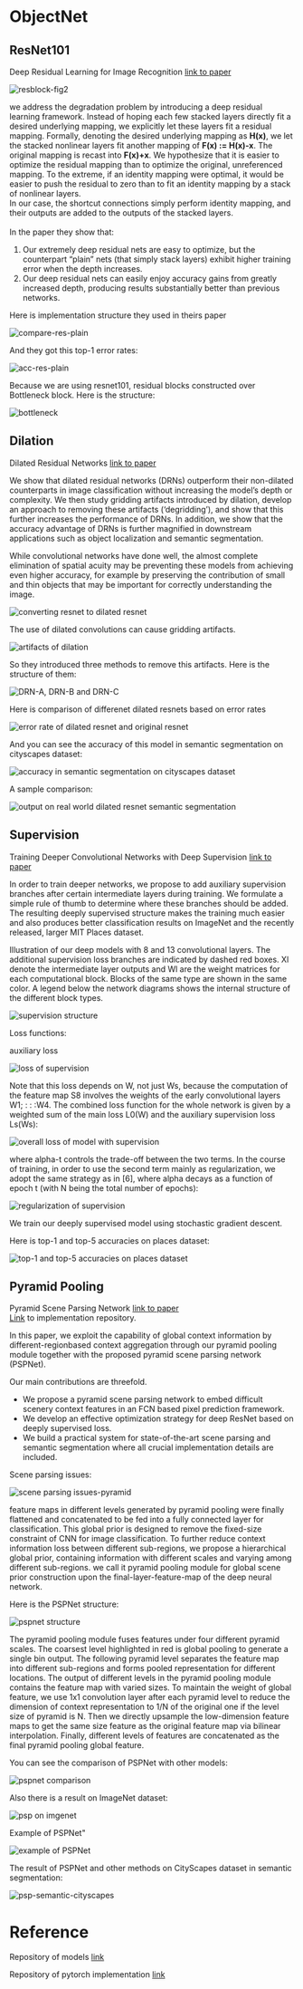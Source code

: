 # ObjectNet

## ResNet101
Deep Residual Learning for Image Recognition [link to paper](https://arxiv.org/pdf/1512.03385.pdf)

![resblock-fig2](wiki/img/resblock.jpg "res block")

we address the degradation problem by
introducing a deep residual learning framework. Instead
of hoping each few stacked layers directly fit a
desired underlying mapping, we explicitly let these layers
fit a residual mapping. Formally, denoting the desired
underlying mapping as **H(x)**, we let the stacked nonlinear
layers fit another mapping of **F(x) := H(x)-x**. The original
mapping is recast into **F(x)+x**. We hypothesize that it
is easier to optimize the residual mapping than to optimize
the original, unreferenced mapping. To the extreme, if an
identity mapping were optimal, it would be easier to push
the residual to zero than to fit an identity mapping by a stack
of nonlinear layers.<br>
In our case, the shortcut connections simply
perform identity mapping, and their outputs are added to
the outputs of the stacked layers.<br><br>
In the paper they show that:
1) Our extremely deep residual nets
are easy to optimize, but the counterpart “plain” nets (that
simply stack layers) exhibit higher training error when the
depth increases. 
2) Our deep residual nets can easily enjoy
accuracy gains from greatly increased depth, producing results
substantially better than previous networks.

Here is implementation structure they used in theirs paper

![compare-res-plain](wiki/img/compare-res.jpg)

And they got this top-1 error rates:

![acc-res-plain](wiki/img/resplainacc.jpg)

Because we are using resnet101, residual blocks constructed over Bottleneck block. Here is the structure:

![bottleneck](wiki/img/bottleneck.jpg)


## Dilation
Dilated Residual Networks [link to paper](https://arxiv.org/pdf/1705.09914.pdf)

We show that dilated residual networks
(DRNs) outperform their non-dilated counterparts in image
classification without increasing the model’s depth or
complexity. We then study gridding artifacts introduced by
dilation, develop an approach to removing these artifacts
(‘degridding’), and show that this further increases the performance
of DRNs. In addition, we show that the accuracy
advantage of DRNs is further magnified in downstream applications
such as object localization and semantic segmentation.

While convolutional networks have done well, the almost
complete elimination of spatial acuity may be preventing
these models from achieving even higher accuracy, for
example by preserving the contribution of small and thin
objects that may be important for correctly understanding
the image.

![converting resnet to dilated resnet](wiki/img/dilation.jpg)

The use of dilated convolutions can cause gridding artifacts.

![artifacts of dilation](wiki/img/artifacts.jpg)

So they introduced three methods to remove this artifacts. Here is the structure of them:

![DRN-A, DRN-B and DRN-C](wiki/img/drna-drnb-drnc.jpg)

Here is comparison of differenet dilated resnets based on error rates

![error rate of dilated resnet and original resnet](wiki/img/error-rate-dilation.jpg)

And you can see the accuracy of this model in semantic segmentation on cityscapes dataset:

![accuracy in semantic segmentation on cityscapes dataset](wiki/img/semantic-acc-dilated.jpg)

A sample comparison:

![output on real world dilated resnet semantic segmentation](wiki/img/semantic-sample.jpg)


## Supervision
Training Deeper Convolutional Networks with Deep Supervision [link to paper](https://arxiv.org/pdf/1505.02496.pdf)

In order to train deeper networks, we propose to
add auxiliary supervision branches after certain intermediate
layers during training. We formulate a simple rule of
thumb to determine where these branches should be added.
The resulting deeply supervised structure makes the training
much easier and also produces better classification results
on ImageNet and the recently released, larger MIT
Places dataset.

Illustration of our deep models with 8 and 13 convolutional layers. The additional supervision loss branches
are indicated by dashed red boxes. Xl denote the intermediate layer outputs and Wl are the weight matrices for each
computational block. Blocks of the same type are shown in the same color. A legend below the network diagrams shows the
internal structure of the different block types.

![supervision structure](wiki/img/supervision.jpg)

Loss functions:

auxiliary loss
 
![loss of supervision](wiki/img/loss-supervision.jpg)

Note that this loss depends on W, not just Ws, because the
computation of the feature map S8 involves the weights of
the early convolutional layers W1; : : :W4.
The combined loss function for the whole network is
given by a weighted sum of the main loss L0(W) and the
auxiliary supervision loss Ls(Ws):

![overall loss of model with supervision](wiki/img/overall-loss-supervision.jpg)

where alpha-t controls the trade-off between the two terms. In
the course of training, in order to use the second term
mainly as regularization, we adopt the same strategy as
in [6], where alpha decays as a function of epoch t (with N
being the total number of epochs):

![regularization of supervision](wiki/img/regularization-supervision.jpg)

We train our deeply supervised model using stochastic
gradient descent.

Here is top-1 and top-5 accuracies on places dataset:

![top-1 and top-5 accuracies on places dataset](wiki/img/top-accuracies-on-places-supervision.jpg)


## Pyramid Pooling
Pyramid Scene Parsing Network [link to paper](https://arxiv.org/pdf/1612.01105.pdf)<br>
[Link](https://github.com/hszhao/PSPNet) to implementation repository.

In this paper, we exploit the
capability of global context information by different-regionbased
context aggregation through our pyramid pooling
module together with the proposed pyramid scene parsing
network (PSPNet).

Our main contributions are threefold.

- We propose a pyramid scene parsing network to embed
difficult scenery context features in an FCN based
pixel prediction framework.
- We develop an effective optimization strategy for deep
ResNet based on deeply supervised loss.
- We build a practical system for state-of-the-art scene
parsing and semantic segmentation where all crucial
implementation details are included.

Scene parsing issues:

![scene parsing issues-pyramid](wiki/img/scene-parsing-issues-pyramid.jpg)


feature maps in different levels generated by
pyramid pooling were finally flattened and concatenated to
be fed into a fully connected layer for classification. This
global prior is designed to remove the fixed-size constraint
of CNN for image classification. To further reduce context
information loss between different sub-regions, we propose
a hierarchical global prior, containing information with different
scales and varying among different sub-regions.
we call it pyramid pooling module for global scene prior construction
upon the final-layer-feature-map of the deep neural
network.


Here is the PSPNet structure:

![pspnet structure](wiki/img/pspnet-structure.jpg)

The pyramid pooling module fuses features under four
different pyramid scales. The coarsest level highlighted in
red is global pooling to generate a single bin output. The
following pyramid level separates the feature map into different
sub-regions and forms pooled representation for different
locations. The output of different levels in the pyramid
pooling module contains the feature map with varied
sizes. To maintain the weight of global feature, we use 1x1
convolution layer after each pyramid level to reduce the dimension
of context representation to 1/N of the original
one if the level size of pyramid is N. Then we directly upsample
the low-dimension feature maps to get the same size
feature as the original feature map via bilinear interpolation.
Finally, different levels of features are concatenated as the
final pyramid pooling global feature.

You can see the comparison of PSPNet with other models:

![pspnet comparison](wiki/img/pspnet-comparison.jpg)

Also there is a result on ImageNet dataset:

![psp on imgenet](wiki/img/psp-on-imgenet.jpg)

Example of PSPNet"

![example of PSPNet](wiki/img/example-psp.jpg)

The result of PSPNet and other methods on CityScapes dataset in semantic segmentation:

![psp-semantic-cityscapes](wiki/img/psp-semantic-cityscapes.jpg)


# Reference
Repository of models [link](https://github.com/CSAILVision/sceneparsing)

Repository of pytorch implementation [link](https://github.com/hangzhaomit/semantic-segmentation-pytorch)
